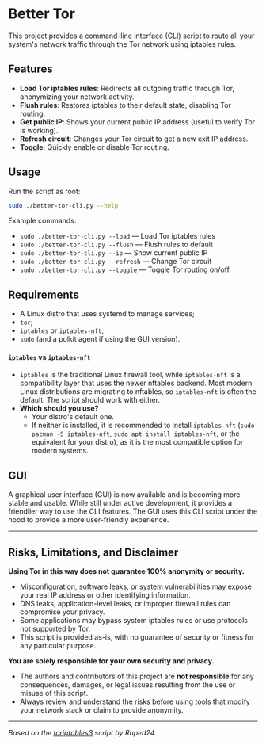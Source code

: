 # Better Tor

This project provides a command-line interface (CLI) script to route all your system's network traffic through the Tor network using iptables rules.

## Features
- **Load Tor iptables rules**: Redirects all outgoing traffic through Tor, anonymizing your network activity.
- **Flush rules**: Restores iptables to their default state, disabling Tor routing.
- **Get public IP**: Shows your current public IP address (useful to verify Tor is working).
- **Refresh circuit**: Changes your Tor circuit to get a new exit IP address.
- **Toggle**: Quickly enable or disable Tor routing.

## Usage
Run the script as root:

```sh
sudo ./better-tor-cli.py --help
```

Example commands:
- `sudo ./better-tor-cli.py --load` — Load Tor iptables rules
- `sudo ./better-tor-cli.py --flush` — Flush rules to default
- `sudo ./better-tor-cli.py --ip` — Show current public IP
- `sudo ./better-tor-cli.py --refresh` — Change Tor circuit
- `sudo ./better-tor-cli.py --toggle` — Toggle Tor routing on/off

## Requirements
- A Linux distro that uses systemd to manage services;
- `tor`;
- `iptables` or `iptables-nft`;
- `sudo` (and a polkit agent if using the GUI version).

#### `iptables` vs `iptables-nft`

- `iptables` is the traditional Linux firewall tool, while `iptables-nft` is a compatibility layer that uses the newer nftables backend. Most modern Linux distributions are migrating to nftables, so `iptables-nft` is often the default. The script should work with either.
- **Which should you use?**
  - Your distro's default one.
  - If neither is installed, it is recommended to install `iptables-nft` (`sudo pacman -S iptables-nft`, `sudo apt install iptables-nft`, or the equivalent for your distro), as it is the most compatible option for modern systems.

## GUI
A graphical user interface (GUI) is now available and is becoming more stable and usable. While still under active development, it provides a friendlier way to use the CLI features. The GUI uses this CLI script under the hood to provide a more user-friendly experience.

---

## Risks, Limitations, and Disclaimer

**Using Tor in this way does not guarantee 100% anonymity or security.**
- Misconfiguration, software leaks, or system vulnerabilities may expose your real IP address or other identifying information.
- DNS leaks, application-level leaks, or improper firewall rules can compromise your privacy.
- Some applications may bypass system iptables rules or use protocols not supported by Tor.
- This script is provided as-is, with no guarantee of security or fitness for any particular purpose.

**You are solely responsible for your own security and privacy.**
- The authors and contributors of this project are **not responsible** for any consequences, damages, or legal issues resulting from the use or misuse of this script.
- Always review and understand the risks before using tools that modify your network stack or claim to provide anonymity.

---

*Based on the [toriptables3](https://github.com/ruped24/toriptables3) script by Ruped24.*
